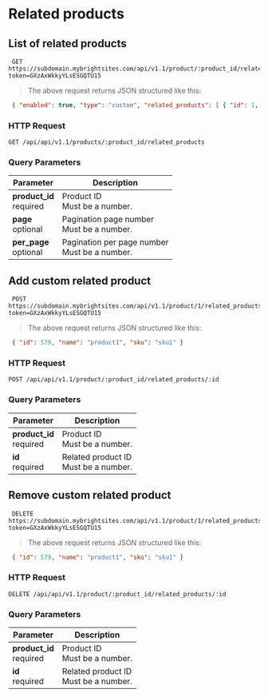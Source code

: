 #  Related products 

## List of related products

```shell
 GET https://subdomain.mybrightsites.com/api/v1.1/product/:product_id/related_products?token=GXzAxWkkyYLsESGQTU15 
```

> The above request returns JSON structured like this:

```json
 { "enabled": true, "type": "custom", "related_products": [ { "id": 1, "name": "product", "sku": "SKU" } ], "meta": { "total": 1, "offset": 0, "limit": 0 } } 
```

### HTTP Request

`GET /api/api/v1.1/products/:product_id/related_products`

### Query Parameters

Parameter | Description
--------- | -----------
<div><strong>product_id </strong></div><div> required </div> | <div>Product ID</div><div> Must be a number. </div>
<div><strong>page </strong></div><div> optional </div> | <div>Pagination page number</div><div> Must be a number. </div>
<div><strong>per_page </strong></div><div> optional </div> | <div>Pagination per page number</div><div> Must be a number. </div>


## Add custom related product

```shell
 POST https://subdomain.mybrightsites.com/api/v1.1/product/1/related_products/579?token=GXzAxWkkyYLsESGQTU15 
```

> The above request returns JSON structured like this:

```json
 { "id": 579, "name": "product1", "sku": "sku1" } 
```

### HTTP Request

`POST /api/api/v1.1/product/:product_id/related_products/:id`

### Query Parameters

Parameter | Description
--------- | -----------
<div><strong>product_id </strong></div><div> required </div> | <div>Product ID</div><div> Must be a number. </div>
<div><strong>id </strong></div><div> required </div> | <div>Related product ID</div><div> Must be a number. </div>


## Remove custom related product

```shell
 DELETE https://subdomain.mybrightsites.com/api/v1.1/product/1/related_products/579?token=GXzAxWkkyYLsESGQTU15 
```

> The above request returns JSON structured like this:

```json
 { "id": 579, "name": "product1", "sku": "sku1" } 
```

### HTTP Request

`DELETE /api/api/v1.1/product/:product_id/related_products/:id`

### Query Parameters

Parameter | Description
--------- | -----------
<div><strong>product_id </strong></div><div> required </div> | <div>Product ID</div><div> Must be a number. </div>
<div><strong>id </strong></div><div> required </div> | <div>Related product ID</div><div> Must be a number. </div>


